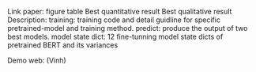 Link paper:
figure table
Best quantitative result
Best qualitative result
Description:
training:
training code and detail guidline for specific pretrained-model and training method.
predict: produce the output of two best models.
model state dict: 12 fine-tunning model state dicts of pretrained BERT and its variances

Demo web: (Vinh)
